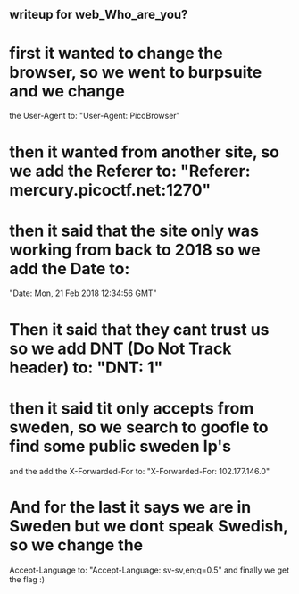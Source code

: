 ## writeup for web_Who_are_you?

# first it wanted to change the browser, so we went to burpsuite and we change
  the User-Agent to: "User-Agent: PicoBrowser"

# then it wanted from another site, so we add the Referer to: "Referer: mercury.picoctf.net:1270"

# then it said that the site only was working from back to 2018 so we add the Date to:
  "Date: Mon, 21 Feb 2018 12:34:56 GMT"

# Then it said that they cant trust us so we add DNT (Do Not Track header) to: "DNT: 1"

# then it said tit only accepts from sweden, so we search to goofle to find some public sweden Ip's
  and the add the X-Forwarded-For to: "X-Forwarded-For: 102.177.146.0"

# And for the last it says we are in Sweden but we dont speak Swedish, so we change the
  Accept-Language to: "Accept-Language: sv-sv,en;q=0.5" and finally we get the flag :)
